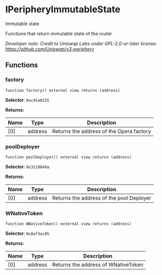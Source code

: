 

# IPeripheryImmutableState


Immutable state

Functions that return immutable state of the router

*Developer note: Credit to Uniswap Labs under GPL-2.0-or-later license:
https://github.com/Uniswap/v3-periphery*


## Functions
### factory

```solidity
function factory() external view returns (address)
```
**Selector**: `0xc45a0155`



**Returns:**

| Name | Type | Description |
| ---- | ---- | ----------- |
| [0] | address | Returns the address of the Opera factory |

### poolDeployer

```solidity
function poolDeployer() external view returns (address)
```
**Selector**: `0x3119049a`



**Returns:**

| Name | Type | Description |
| ---- | ---- | ----------- |
| [0] | address | Returns the address of the pool Deployer |

### WNativeToken

```solidity
function WNativeToken() external view returns (address)
```
**Selector**: `0x8af3ac85`



**Returns:**

| Name | Type | Description |
| ---- | ---- | ----------- |
| [0] | address | Returns the address of WNativeToken |

